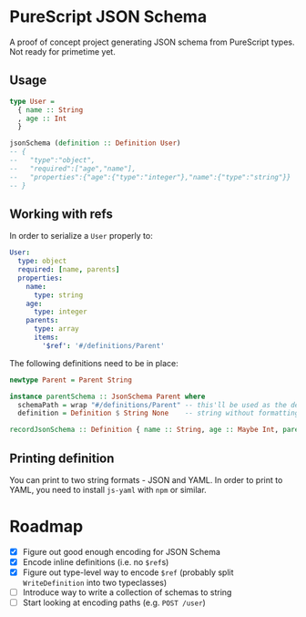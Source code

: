 PureScript JSON Schema
======================
A proof of concept project generating JSON schema from PureScript types. Not
ready for primetime yet.

Usage
-----
```purescript
type User =
  { name :: String
  , age :: Int
  }

jsonSchema (definition :: Definition User)
-- {
--   "type":"object",
--   "required":["age","name"],
--   "properties":{"age":{"type":"integer"},"name":{"type":"string"}}
-- }
```

Working with refs
-----------------
In order to serialize a `User` properly to:
```yaml
User:
  type: object
  required: [name, parents]
  properties:
    name:
      type: string
    age:
      type: integer
    parents:
      type: array
      items:
        '$ref': '#/definitions/Parent'
```

The following definitions need to be in place:

```purescript
newtype Parent = Parent String

instance parentSchema :: JsonSchema Parent where
  schemaPath = wrap "#/definitions/Parent" -- this'll be used as the def's path
  definition = Definition $ String None    -- string without formatting

recordJsonSchema :: Definition { name :: String, age :: Maybe Int, parents :: Array Parent }
```

Printing definition
-------------------
You can print to two string formats - JSON and YAML. In order to print to YAML,
you need to install `js-yaml` with `npm` or similar.

Roadmap
=======
- [x] Figure out good enough encoding for JSON Schema
- [x] Encode inline definitions (i.e. no `$ref`s)
- [x] Figure out type-level way to encode `$ref` (probably split `WriteDefinition` into two typeclasses)
- [ ] Introduce way to write a collection of schemas to string
- [ ] Start looking at encoding paths (e.g. `POST /user`)
